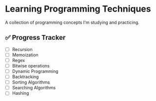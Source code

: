 # Learning Programming Techniques

A collection of programming concepts I'm studying and practicing.

## ✅ Progress Tracker

- [ ] Recursion
- [ ] Memoization
- [ ] Regex
- [ ] Bitwise operations
- [ ] Dynamic Programming
- [ ] Backtracking
- [ ] Sorting Algorithms
- [ ] Searching Algorithms
- [ ] Hashing